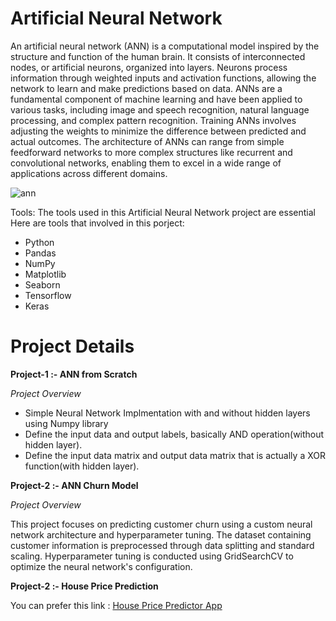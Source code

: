# Artificial Neural Network

An artificial neural network (ANN) is a computational model inspired by the structure and function of the human brain. It consists of interconnected nodes, or artificial neurons, organized into layers. Neurons process information through weighted inputs and activation functions, allowing the network to learn and make predictions based on data. ANNs are a fundamental component of machine learning and have been applied to various tasks, including image and speech recognition, natural language processing, and complex pattern recognition. Training ANNs involves adjusting the weights to minimize the difference between predicted and actual outcomes. The architecture of ANNs can range from simple feedforward networks to more complex structures like recurrent and convolutional networks, enabling them to excel in a wide range of applications across different domains.

![ann](https://github.com/JAbhi09/Data-Science/assets/143057373/3742231c-46b6-4a63-9d7c-bb89da10666b)

Tools: The tools used in this Artificial Neural Network project are essential Here are tools that involved in this porject:

- Python
- Pandas
- NumPy
- Matplotlib
- Seaborn
- Tensorflow
- Keras

# Project Details


**Project-1 :- ANN from Scratch**

*Project Overview*

- Simple Neural Network Implmentation with and without hidden layers using Numpy library
- Define the input data and output labels, basically AND operation(without hidden layer).
- Define the input data matrix and output data matrix that is actually a XOR function(with hidden layer).

**Project-2 :- ANN Churn Model**

*Project Overview*

This project focuses on predicting customer churn using a custom neural network architecture and hyperparameter tuning. The dataset containing customer information is preprocessed through data splitting and standard scaling. Hyperparameter tuning is conducted using GridSearchCV to optimize the neural network's configuration. 
  
**Project-2 :- House Price Prediction**

You can prefer this link : [House Price Predictor App](https://github.com/JAbhi09/house-price-predictor-app)
